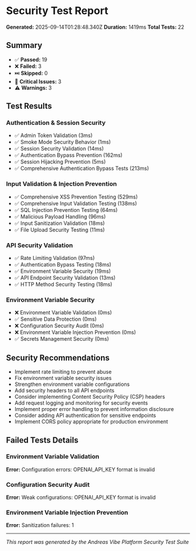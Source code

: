 
# Security Test Report

**Generated:** 2025-09-14T01:28:48.340Z
**Duration:** 1419ms
**Total Tests:** 22

## Summary

- ✅ **Passed:** 19
- ❌ **Failed:** 3
- ⏭️ **Skipped:** 0
- 🚨 **Critical Issues:** 3
- ⚠️ **Warnings:** 3

## Test Results

### Authentication & Session Security
- ✅ Admin Token Validation (3ms)
- ✅ Smoke Mode Security Behavior (1ms)
- ✅ Session Security Validation (14ms)
- ✅ Authentication Bypass Prevention (162ms)
- ✅ Session Hijacking Prevention (5ms)
- ✅ Comprehensive Authentication Bypass Tests (213ms)

### Input Validation & Injection Prevention
- ✅ Comprehensive XSS Prevention Testing (529ms)
- ✅ Comprehensive Input Validation Testing (138ms)
- ✅ SQL Injection Prevention Testing (64ms)
- ✅ Malicious Payload Handling (96ms)
- ✅ Input Sanitization Validation (18ms)
- ✅ File Upload Security Testing (11ms)

### API Security Validation
- ✅ Rate Limiting Validation (97ms)
- ✅ Authentication Bypass Testing (18ms)
- ✅ Environment Variable Security (19ms)
- ✅ API Endpoint Security Validation (13ms)
- ✅ HTTP Method Security Testing (18ms)

### Environment Variable Security
- ❌ Environment Variable Validation (0ms)
- ✅ Sensitive Data Protection (0ms)
- ❌ Configuration Security Audit (0ms)
- ❌ Environment Variable Injection Prevention (0ms)
- ✅ Secrets Management Security (0ms)

## Security Recommendations

- Implement rate limiting to prevent abuse
- Fix environment variable security issues
- Strengthen environment variable configurations
- Add security headers to all API endpoints
- Consider implementing Content Security Policy (CSP) headers
- Add request logging and monitoring for security events
- Implement proper error handling to prevent information disclosure
- Consider adding API authentication for sensitive endpoints
- Implement CORS policy appropriate for production environment

## Failed Tests Details

### Environment Variable Validation
**Error:** Configuration errors: OPENAI_API_KEY format is invalid

### Configuration Security Audit
**Error:** Weak configurations: OPENAI_API_KEY format is invalid

### Environment Variable Injection Prevention
**Error:** Sanitization failures: 1


---
*This report was generated by the Andreas Vibe Platform Security Test Suite*
